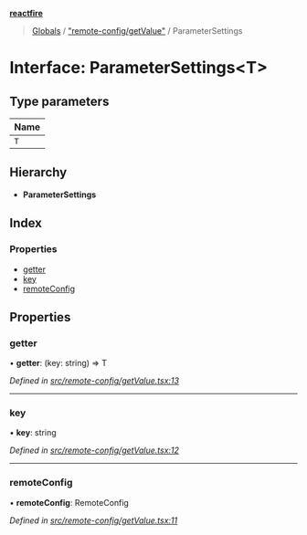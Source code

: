 **[reactfire](../README.md)**

> [Globals](../globals.md) / ["remote-config/getValue"](../modules/_remote_config_getvalue_.md) / ParameterSettings

# Interface: ParameterSettings\<T>

## Type parameters

Name |
------ |
`T` |

## Hierarchy

* **ParameterSettings**

## Index

### Properties

* [getter](_remote_config_getvalue_.parametersettings.md#getter)
* [key](_remote_config_getvalue_.parametersettings.md#key)
* [remoteConfig](_remote_config_getvalue_.parametersettings.md#remoteconfig)

## Properties

### getter

•  **getter**: (key: string) => T

*Defined in [src/remote-config/getValue.tsx:13](https://github.com/FirebaseExtended/reactfire/blob/16b6188/src/remote-config/getValue.tsx#L13)*

___

### key

•  **key**: string

*Defined in [src/remote-config/getValue.tsx:12](https://github.com/FirebaseExtended/reactfire/blob/16b6188/src/remote-config/getValue.tsx#L12)*

___

### remoteConfig

•  **remoteConfig**: RemoteConfig

*Defined in [src/remote-config/getValue.tsx:11](https://github.com/FirebaseExtended/reactfire/blob/16b6188/src/remote-config/getValue.tsx#L11)*
